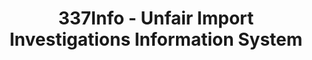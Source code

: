 ---
layout: default
bigquery: https://console.cloud.google.com/bigquery?p=patents-public-data&d=usitc_investigations&page=dataset&project=sheets-management-319211
citation: US International Trade Commission 337Info Unfair Import Investigations Information
  System
contributors: US International Trade Comission
cost: None
description: US International Trade Commission 337Info Unfair Import Investigations
  Information System contains data on investigations done under Section 337. Section
  337 declares the infringement of certain statutory intellectual property rights
  and other forms of unfair competition in import trade to be unlawful practices.
  Most Section 337 investigations involve allegations of patent or registered trademark
  infringement.
documentation: FAQ and tutorial available on the site
last_edit: Mon, 04 Apr 2022 19:10:40 GMT
location: https://pubapps2.usitc.gov/337external/
maintained_by: US International Trade Comission
schema_fields: '[''actualEndDateEvidHear'', ''markmanHearing'', ''finalDetViolation'',
  ''docketNo'', ''title'', ''htsNumbers'', ''targetDate'', ''currentStatus'', ''trademarkNumbers'',
  ''issueDateOtherNonFinal'', ''patentNumber'', ''complainant'', ''investigationTermDate'',
  ''startDateMarkmanHearing'', ''finalIdOnViolationDue'', ''finalDetNoViolation'',
  ''teoProceedingInvolved'', ''dateOfPublicationFrNotice'', ''endDateMarkmanHearing'',
  ''investigationType'', ''internalRemand'', ''invUnfairAct'', ''teoIdIssueDate'',
  ''reportingRequirements'', ''currentActiveALJ'', ''lastUpdated'', ''scheduledStartDateEvidHear'',
  ''actualStartDateEvidHear'', ''dateCreated'', ''scheduledEndDateEvidHear'', ''cafcAppeals'',
  ''finalIdOnViolationIssue'', ''aljAssigned'', ''patentNumbers'', ''investigationNo'',
  ''copyrightNumbers'', ''dateComplaintFiled'', ''teoReliefGranted'', ''teoIdDueDate'',
  ''id'', ''ouiiAttorney'', ''respondent'', ''publication_number'', ''ouiiParticipation'',
  ''gcAttorney'']'
shortname: unfair_import_investigations
tags:
- import
- legal
- trade
timeframe: 2008-2021 (prior to 2008 downloadable as a JSON file)
title: 337Info - Unfair Import Investigations Information System
uuid: 2721f5ec-e599-4890-9265-9706719fc71e
---